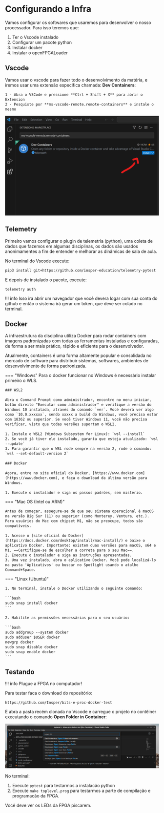 # Configurando a Infra

Vamos configurar os softwares que usaremos para desenvolver o nosso processador. Para isso teremos que:

1. Ter o Vscode instalado
1. Configurar um pacote python
1. Instalar docker
1. Instalar o openFPGALoader

## Vscode

Vamos usar o vscode para fazer todo o desenvolvimento da matéria, e iremos usar uma extensão especifica chamada: **Dev Containers**:



```
1 - Abra o VSCode e pressione **Ctrl + Shift + X** para abrir o Extension
2 - Pesquiste por **ms-vscode-remote.remote-containers** e instale o mesmo
```

![](figs/addExtension.png)



## Telemetry

Primeiro vamos configurar o plugin de telemetria (python), uma coleta de dados que fazemos em algumas disciplinas, os dados são usados anonimamentes a fim de entender e melhorar as dinâmicas de sala de aula.

No terminal do Vscode execute:

```bash
pip3 install git+https://github.com/insper-education/telemetry-pytest
```

E depois de instalado o pacote, execute:

```
telemetry auth
```

!!! info
    Isso ira abrir um navegador que você devera logar com sua conta do github e então o sistema irá gerar um token, que deve ser colado no terminal. 

## Docker

A infraestrutura da disciplina utiliza Docker para rodar containers com imagens padronizadas com todas as ferramentas
instaladas e configuradas, de forma a ser mais prático, rápido e eficiente para o desenvolvedor.

Atualmente, containers é uma forma altamente popular e consolidada no mercado de software para distribuir sistemas, softwares, ambientes de desenvolvimento de forma padronizada.

=== "Windows"
    Para o docker funcionar no Windows é necessário instalar primeiro o WLS.

    ### WSL2

    Abra o Command Prompt como administrador, encontre no menu iniciar, botão direito "Executar como administrador" e verifique a versão do Windows 10 instalada, através do comando `ver`. Você deverá ver algo como `10.0.xxxxxx`, sendo xxxxx a build do Windows, você precisa estar com 18362 ou superior. Se você tiver Windows 11, você não precisa verificar, visto que todas versões suportam o WSL2.

    1. Instale o WSL2 (Windows Subsystem for Linux): `wsl --install`
    2. Se você já tiver ele instalado, garanta que esteja atualizado: `wsl --update`
    3. Para garantir que o WSL rode sempre na versão 2, rode o comando: `wsl --set-default-version 2`

    ### Docker

    Agora, entre no site oficial do Docker, [https://www.docker.com](https://www.docker.com), e faça o download da última versão para Windows.

    1. Execute o instalador e siga os passos padrões, sem mistério.

=== "Mac OS (Intel ou ARM)"

    Antes de começar, assegure-se de que seu sistema operacional é macOS na versão Big Sur (11) ou superior (como Monterey, Ventura, etc.). Para usuários do Mac com chipset M1, não se preocupe, todos são compatíveis.

    1. Acesse o [site oficial do Docker](https://docs.docker.com/desktop/install/mac-install/) e baixe o aplicativo Docker. Importante: existem duas versões para macOS, x64 e M1. ==Certifique-se de escolher a correta para o seu Mac==.
    2. Execute o instalador e siga as instruções apresentadas.
    3. Uma vez instalado, abra o aplicativo Docker. Você pode localizá-lo na pasta 'Aplicativos' ou buscar no Spotlight usando o atalho Command+Space.

=== "Linux (Ubuntu)"

    1. No terminal, instale o Docker utilizando o seguinte comando:

    ```bash
    sudo snap install docker
    ```

    2. Habilite as permissões necessárias para o seu usuário:

    ```bash
    sudo addgroup --system docker
    sudo adduser $USER docker
    newgrp docker
    sudo snap disable docker
    sudo snap enable docker
    ```

## Testando

!!! info
    Plugue a FPGA no computador!

Para testar faca o download do repositório:

```
https://github.com/Insper/bits-e-proc-docker-test
```

E abra a pasta recém clonada no Vscode e carregue o projeto no contêiner executando o comando **Open Folder in Container**:

![](figs/vscode.png)

No terminal:

1. Execute `pytest` para testarmos a instalacão python
1. Execute `make toplevel.prog` para testarmos a parte de compilação e programacão da FPGA.

Você deve ver os LEDs da FPGA piscarem.
